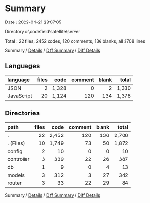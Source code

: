 # Summary

Date : 2023-04-21 23:07:05

Directory c:\\codefield\\satellite\\server

Total : 22 files,  2452 codes, 120 comments, 136 blanks, all 2708 lines

Summary / [Details](details.md) / [Diff Summary](diff.md) / [Diff Details](diff-details.md)

## Languages
| language | files | code | comment | blank | total |
| :--- | ---: | ---: | ---: | ---: | ---: |
| JSON | 2 | 1,328 | 0 | 2 | 1,330 |
| JavaScript | 20 | 1,124 | 120 | 134 | 1,378 |

## Directories
| path | files | code | comment | blank | total |
| :--- | ---: | ---: | ---: | ---: | ---: |
| . | 22 | 2,452 | 120 | 136 | 2,708 |
| . (Files) | 10 | 1,749 | 73 | 50 | 1,872 |
| config | 2 | 10 | 0 | 0 | 10 |
| controller | 3 | 339 | 22 | 26 | 387 |
| db | 1 | 9 | 0 | 4 | 13 |
| models | 3 | 312 | 3 | 27 | 342 |
| router | 3 | 33 | 22 | 29 | 84 |

Summary / [Details](details.md) / [Diff Summary](diff.md) / [Diff Details](diff-details.md)